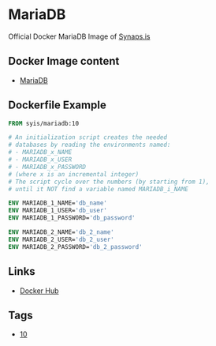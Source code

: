 # MariaDB

Official Docker MariaDB Image of [Synaps.is](https://synaps.is)

## Docker Image content

- [MariaDB](https://mariadb.org/)

## Dockerfile Example

```dockerfile
FROM syis/mariadb:10

# An initialization script creates the needed
# databases by reading the environments named:
# - MARIADB_x_NAME
# - MARIADB_x_USER
# - MARIADB_x_PASSWORD
# (where x is an incremental integer)
# The script cycle over the numbers (by starting from 1),
# until it NOT find a variable named MARIADB_i_NAME

ENV MARIADB_1_NAME='db_name'
ENV MARIADB_1_USER='db_user'
ENV MARIADB_1_PASSWORD='db_password'

ENV MARIADB_2_NAME='db_2_name'
ENV MARIADB_2_USER='db_2_user'
ENV MARIADB_2_PASSWORD='db_2_password'
```

## Links

- [Docker Hub](https://hub.docker.com/r/syis/mariadb)

## Tags

- [10](https://github.com/synapsis-official/docker_mariadb/tree/10)
